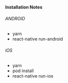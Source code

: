 **Installation Notes**

###### ANDROID

- yarn 
- react-native run-android


###### iOS
- yarn 
- pod install
- react-native run-ios
